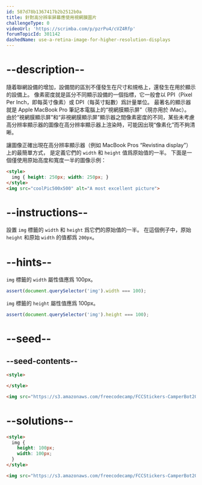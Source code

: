 ```yaml
---
id: 587d78b1367417b2b2512b0a
title: 針對高分辨率屏幕應使用視網膜圖片
challengeType: 0
videoUrl: 'https://scrimba.com/p/pzrPu4/cVZ4Rfp'
forumTopicId: 301142
dashedName: use-a-retina-image-for-higher-resolution-displays
---
```


# --description--

隨着聯網設備的增加，設備間的區別不僅發生在尺寸和規格上，還發生在用於顯示的設備上。 像素密度就是區分不同顯示設備的一個指標，它一般會以 PPI（Pixel Per Inch，即每英寸像素）或 DPI（每英寸點數）爲計量單位。 最著名的顯示器就是 Apple MacBook Pro 筆記本電腦上的“視網膜顯示屏”（現亦用於 iMac）。 由於“視網膜顯示屏”和“非視網膜顯示屏”顯示器之間像素密度的不同，某些未考慮高分辨率顯示器的圖像在高分辨率顯示器上渲染時，可能因出現“像素化”而不夠清晰。

讓圖像正確出現在高分辨率顯示器（例如 MacBook Pros “Revistina display”）上的最簡單方式， 是定義它們的 `width` 和 `height` 值爲原始值的一半。 下面是一個僅使用原始高度和寬度一半的圖像示例：

```html
<style>
  img { height: 250px; width: 250px; }
</style>
<img src="coolPic500x500" alt="A most excellent picture">
```

# --instructions--

設置 `img` 標籤的 `width` 和 `height` 爲它們的原始值的一半。 在這個例子中，原始 `height` 和原始 `width` 的值都爲 `200px`。

# --hints--

`img` 標籤的 `width` 屬性值應爲 100px。

```js
assert(document.querySelector('img').width === 100);
```

`img` 標籤的 `height` 屬性值應爲 100px。

```js
assert(document.querySelector('img').height === 100);
```

# --seed--

## --seed-contents--

```html
<style>

</style>

<img src="https://s3.amazonaws.com/freecodecamp/FCCStickers-CamperBot200x200.jpg" alt="freeCodeCamp sticker that says 'Because CamperBot Cares'">
```

# --solutions--

```html
<style>
  img { 
    height: 100px; 
    width: 100px; 
  }
</style>

<img src="https://s3.amazonaws.com/freecodecamp/FCCStickers-CamperBot200x200.jpg" alt="freeCodeCamp sticker that says 'Because CamperBot Cares'">
```
